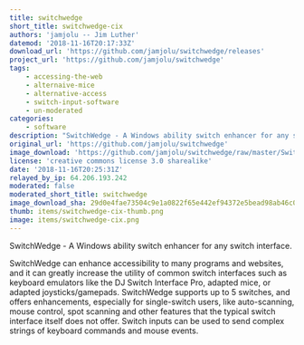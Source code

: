```yaml
---
title: switchwedge
short_title: switchwedge-cix
authors: 'jamjolu -- Jim Luther'
datemod: '2018-11-16T20:17:33Z'
download_url: 'https://github.com/jamjolu/switchwedge/releases'
project_url: 'https://github.com/jamjolu/switchwedge'
tags:
    - accessing-the-web
    - alternaive-mice
    - alternative-access
    - switch-input-software
    - un-moderated
categories:
    - software
description: "SwitchWedge - A Windows ability switch enhancer for any switch interface.\n\n"
original_url: 'https://github.com/jamjolu/switchwedge'
image_download: 'https://github.com/jamjolu/switchwedge/raw/master/SwitchWedge_.jpg'
license: 'creative commons license 3.0 sharealike'
date: '2018-11-16T20:25:31Z'
relayed_by_ip: 64.206.193.242
moderated: false
moderated_short_title: switchwedge
image_download_sha: 29d0e4fae73504c9e1a0822f65e442ef94372e5bead98ab46c0d93e13e655d4a
thumb: items/switchwedge-cix-thumb.png
image: items/switchwedge-cix.png
---
```

SwitchWedge - A Windows ability switch enhancer for any switch interface.

SwitchWedge can enhance accessibility to many programs and websites, and it can greatly increase the utility of common switch interfaces such as keyboard emulators like the DJ Switch Interface Pro, adapted mice, or adapted joysticks/gamepads. SwitchWedge supports up to 5 switches, and offers enhancements, especially for single-switch users, like auto-scanning, mouse control, spot scanning and other features that the typical switch interface itself does not offer. Switch inputs can be used to send complex strings of keyboard commands and mouse events.